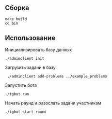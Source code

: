 ## Cборка

    make build
    cd bin

## Использование

 Инициализировать базу данных

    ./adminclient init

Загрузить задачи в базу

     ./adminclient add-problems ../example_problems

Запустить бота

    ./tgbot run

Начать раунд и разослать задачи участникам

    ./tgbot start-round